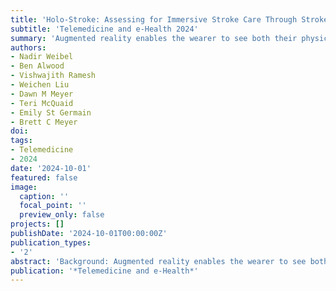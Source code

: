 ```yaml
---
title: 'Holo-Stroke: Assessing for Immersive Stroke Care Through Stroke Hologram Teleportation'
subtitle: 'Telemedicine and e-Health 2024'
summary: 'Augmented reality enables the wearer to see both their physical environment and virtual objects. Holograms could allow 3D video of providers to be transmitted to distant sites, allowing patients to interact with virtual providers as if they are in the same physical space. Our aim was to determine if Tele-Stroke augmented with Holo-Stroke, compared with Tele-Stroke alone, could improve satisfaction and perception of immersion for the patient.'
authors:
- Nadir Weibel
- Ben Alwood
- Vishwajith Ramesh
- Weichen Liu
- Dawn M Meyer
- Teri McQuaid
- Emily St Germain
- Brett C Meyer
doi: 
tags:
- Telemedicine
- 2024
date: '2024-10-01'
featured: false
image:
  caption: ''
  focal_point: ''
  preview_only: false
projects: []
publishDate: '2024-10-01T00:00:00Z'
publication_types:
- '2'
abstract: 'Background: Augmented reality enables the wearer to see both their physical environment and virtual objects. Holograms could allow 3D video of providers to be transmitted to distant sites, allowing patients to interact with virtual providers as if they are in the same physical space. Our aim was to determine if Tele-Stroke augmented with Holo-Stroke, compared with Tele-Stroke alone, could improve satisfaction and perception of immersion for the patient. Methods: Kinect cameras positioned at 90-degree intervals around the hub practitioner were used. Cameras streamed real-time optical video to a unity point-cloud program where the data were stitched together in a 360-degree view. The resultant hologram was positioned in 3D space and was visible through the head-mounted display by the patient. Radiology images were shared in Tele-Stroke and via hologram. Likert satisfaction questions were administered. Wilcoxon signed-rank testing was used. Results: Each of the 30 neurology clinic participants scored both Tele-Stroke and Holo-Stroke. Out of these, 29 patients completed the assessments (1 failure owing to computer reboot). Average age was 52 years, with 53.3% of the patients being female, 70.0% being White, and 13.3% being Hispanic. Likert scale score median "Overall" was 32 Tele-Stroke versus 48 Holo-Stroke (p < 0.00001), "Immersion" was 5 versus 10 (p < 0.00001), "Beneficial Technique" was 6 versus 10 (p < 0.00001), and "Ability to See Images" was 5 versus 10 (p < 0.00001). Discussion: Holo-Stroke 3D holographic Tele-Stroke exams resulted in feasibility, satisfaction, and high perception of immersion for the patient. Patients were enthusiastic for the more immersive, personal discussion with their provider and a robust way to experience radiology images. Though further assessments are needed, Holo-Stroke can help the provider "be there, not just see there!"'
publication: '*Telemedicine and e-Health*'
---
```


